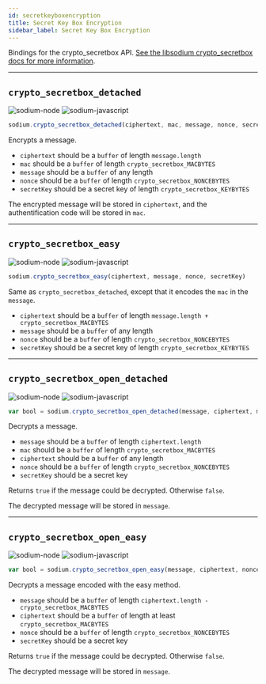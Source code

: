 ```yaml
---
id: secretkeyboxencryption
title: Secret Key Box Encryption
sidebar_label: Secret Key Box Encryption
---
```


Bindings for the crypto_secretbox API. [See the libsodium crypto_secretbox docs for more information](https://download.libsodium.org/doc/public-key_cryptography/authenticated_encryption).
***
## `crypto_secretbox_detached`
![sodium-node][node] ![sodium-javascript][js]
``` js
sodium.crypto_secretbox_detached(ciphertext, mac, message, nonce, secretKey)
```
Encrypts a message.
* `ciphertext` should be a `buffer` of length `message.length`
* `mac` should be a `buffer` of length `crypto_secretbox_MACBYTES`
* `message` should be a `buffer` of any length
* `nonce` should be a `buffer` of length `crypto_secretbox_NONCEBYTES`
* `secretKey` should be a secret key of length `crypto_secretbox_KEYBYTES`

The encrypted message will be stored in `ciphertext`, and the authentification code will be stored in `mac`.
***
## `crypto_secretbox_easy`
![sodium-node][node] ![sodium-javascript][js]
``` js
sodium.crypto_secretbox_easy(ciphertext, message, nonce, secretKey)
```
Same as `crypto_secretbox_detached`, except that it encodes the `mac` in the `message`.
* `ciphertext` should be a `buffer` of length `message.length + crypto_secretbox_MACBYTES`
* `message` should be a `buffer` of any length
* `nonce` should be a `buffer` of length `crypto_secretbox_NONCEBYTES`
* `secretKey` should be a secret key of length `crypto_secretbox_KEYBYTES`
***
## `crypto_secretbox_open_detached`
![sodium-node][node] ![sodium-javascript][js]
``` js
var bool = sodium.crypto_secretbox_open_detached(message, ciphertext, mac, nonce, secretKey)
```
Decrypts a message.
* `message` should be a `buffer` of length `ciphertext.length`
* `mac` should be a `buffer` of length `crypto_secretbox_MACBYTES`
* `ciphertext` should be a `buffer` of any length
* `nonce` should be a `buffer` of length `crypto_secretbox_NONCEBYTES`
* `secretKey` should be a secret key

Returns `true` if the message could be decrypted. Otherwise `false`.

The decrypted message will be stored in `message`.
***
## `crypto_secretbox_open_easy`
![sodium-node][node] ![sodium-javascript][js]
``` js
var bool = sodium.crypto_secretbox_open_easy(message, ciphertext, nonce, secretKey)
```
Decrypts a message encoded with the easy method.
* `message` should be a `buffer` of length `ciphertext.length - crypto_secretbox_MACBYTES`
* `ciphertext` should be a `buffer` of length at least `crypto_secretbox_MACBYTES`
* `nonce` should be a `buffer` of length `crypto_secretbox_NONCEBYTES`
* `secretKey` should be a secret key

Returns `true` if the message could be decrypted. Otherwise `false`.

The decrypted message will be stored in `message`.


[js]: /docusaurus/img/icon_js.svg
[node]: /docusaurus/img/nodejs-icon.svg
